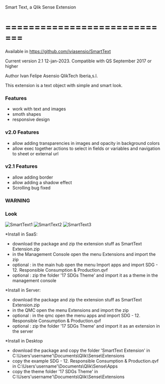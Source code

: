 Smart Text, a Qlik Sense Extension 

=============================
==================================

Available in https://github.com/iviasensio/SmartText

Current version 2.1 12-jan-2023. Compatible with QS September 2017 or higher

Author Ivan Felipe Asensio QlikTech Iberia,s.l.

This extension is a text object with simple and smart look.

### Features
- work with text and images 
- smoth shapes
- responsive design 

### v2.0 Features
- allow adding transparencies in images and opacity in background colors
- allow exec together actions to select in fields or variables and navigation to sheet or external url

### v2.1 Features
- allow adding border
- allow adding a shadow effect
- Scrolling bug fixed

### WARNING

### Look
![SmartText1](https://user-images.githubusercontent.com/11334576/162000315-c1d955a6-f19c-4c35-aa09-077cf0eb19be.png)
![SmartText2](https://user-images.githubusercontent.com/11334576/162000879-5d4831fe-ea1c-4c10-af3f-04603bdeba4c.png)
![SmartText3](https://user-images.githubusercontent.com/11334576/162001416-a18da0e4-40a9-44de-b2f4-c8f6a16cc4de.png)

*Install in SaaS:
- download the package and zip the extension stuff as SmartText Extension.zip
- in the Management Console open the menu Extensions and import the zip
- optional : in the main hub open the menu Import apps and import SDG - 12. Responsible Consumption & Production.qvf
- optional : zip the folder '17 SDGs Theme' and import it as a theme in the management console

*Install in Server:
- download the package and zip the extension stuff as SmartText Extension.zip
- in the QMC open the menu Extensions and import the zip
- optional : in the qmc open the menu apps and import SDG - 12. Responsible Consumption & Production.qvf
- optional : zip the folder '17 SDGs Theme' and import it as an extension in the server


*Install in Desktop
- download the package and copy the folder 'SmartText Extension' in C:\Users\'username'\Documents\Qlik\Sense\Extensions
- copy the example SDG - 12. Responsible Consumption & Production.qvf in C:\Users\'username'\Documents\Qlik\Sense\Apps
- copy the theme folder '17 SDGs Theme' in C:\Users\'username'\Documents\Qlik\Sense\Extensions

